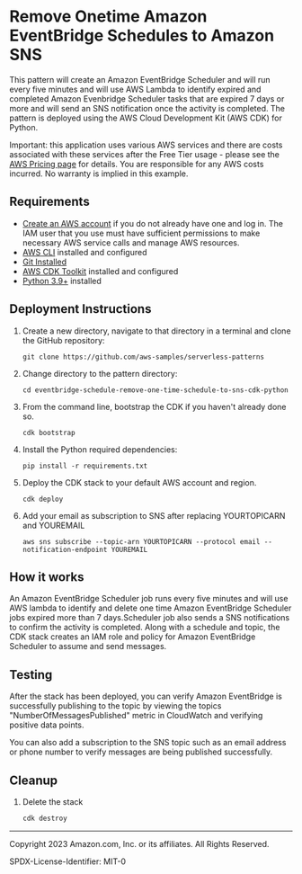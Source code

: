 # Remove Onetime Amazon EventBridge Schedules to Amazon SNS

This pattern will create an Amazon EventBridge Scheduler and will run every five minutes and will use AWS Lambda  to identify expired and completed Amazon Evenbridge Scheduler tasks that are expired 7 days or more and will send an SNS notification once the activity is completed. The pattern is deployed using the AWS Cloud Development Kit (AWS CDK) for Python. 

Important: this application uses various AWS services and there are costs associated with these services after the Free Tier usage - please see the [AWS Pricing page](https://aws.amazon.com/pricing/) for details. You are responsible for any AWS costs incurred. No warranty is implied in this example.

## Requirements

* [Create an AWS account](https://portal.aws.amazon.com/gp/aws/developer/registration/index.html) if you do not already have one
  and log in. The IAM user that you use must have sufficient permissions to make necessary AWS service calls and manage AWS
  resources.
* [AWS CLI](https://docs.aws.amazon.com/cli/latest/userguide/install-cliv2.html) installed and configured
* [Git Installed](https://git-scm.com/book/en/v2/Getting-Started-Installing-Git)
* [AWS CDK Toolkit](https://docs.aws.amazon.com/cdk/latest/guide/cli.html) installed and configured
* [Python 3.9+](https://www.python.org/downloads/) installed

## Deployment Instructions

1. Create a new directory, navigate to that directory in a terminal and clone the GitHub repository:
    ``` 
    git clone https://github.com/aws-samples/serverless-patterns
    ```
2. Change directory to the pattern directory:
    ```
    cd eventbridge-schedule-remove-one-time-schedule-to-sns-cdk-python
    ```
3. From the command line, bootstrap the CDK if you haven't already done so. 
    ```
    cdk bootstrap 
    ```
4. Install the Python required dependencies:
    ```
    pip install -r requirements.txt
    ```
5. Deploy the CDK stack to your default AWS account and region. 
    ```
    cdk deploy
    ```
6. Add your email as subscription to SNS after replacing YOURTOPICARN and YOUREMAIL
    ```
    aws sns subscribe --topic-arn YOURTOPICARN --protocol email --notification-endpoint YOUREMAIL
    ```
## How it works

An Amazon EventBridge Scheduler job runs every five minutes and will use AWS lambda to identify and delete one time Amazon EventBridge Scheduler jobs expired more than 7 days.Scheduler job also sends a SNS notifications to confirm the activity is completed.
Along with a schedule and topic, the CDK stack creates an IAM role and policy for Amazon EventBridge Scheduler to assume and send messages. 

## Testing
After the stack has been deployed, you can verify Amazon EventBridge is successfully publishing to the topic by viewing the topics "NumberOfMessagesPublished" metric in CloudWatch and verifying positive data points. 

You can also add a subscription to the SNS topic such as an email address or phone number to verify messages are being published successfully.

## Cleanup
 
1. Delete the stack
    ```bash
    cdk destroy
    ```
----
Copyright 2023 Amazon.com, Inc. or its affiliates. All Rights Reserved.

SPDX-License-Identifier: MIT-0